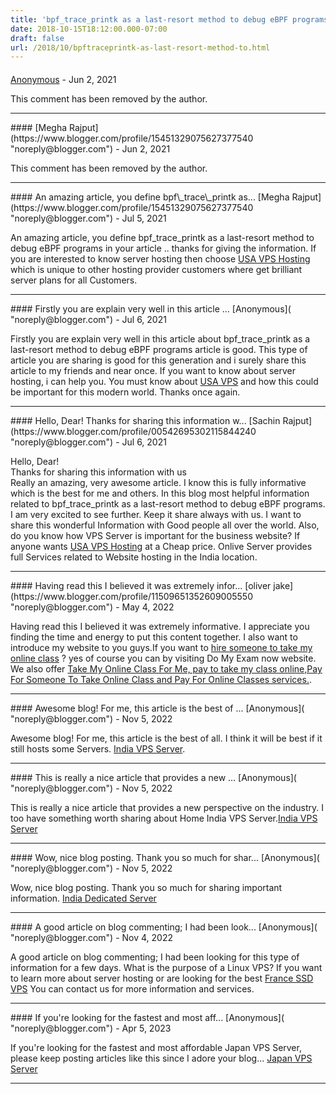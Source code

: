 ```yaml
---
title: 'bpf_trace_printk as a last-resort method to debug eBPF programs'
date: 2018-10-15T18:12:00.000-07:00
draft: false
url: /2018/10/bpftraceprintk-as-last-resort-method-to.html
---
```


#### 
[Anonymous]( "noreply@blogger.com") - <time datetime="2021-06-29T00:17:13.899-07:00">Jun 2, 2021</time>

This comment has been removed by the author.
<hr />
#### 
[Megha Rajput](https://www.blogger.com/profile/15451329075627377540 "noreply@blogger.com") - <time datetime="2021-06-29T05:44:37.292-07:00">Jun 2, 2021</time>

This comment has been removed by the author.
<hr />
#### An amazing article, you define bpf\_trace\_printk as...
[Megha Rajput](https://www.blogger.com/profile/15451329075627377540 "noreply@blogger.com") - <time datetime="2021-07-02T09:20:05.814-07:00">Jul 5, 2021</time>

An amazing article, you define bpf\_trace\_printk as a last-resort method to debug eBPF programs in your article .. thanks for giving the information. If you are interested to know server hosting then choose [USA VPS Hosting](https://onliveserver.com/vps-usa/) which is unique to other hosting provider customers where get brilliant server plans for all Customers.
<hr />
#### Firstly you are explain very well in this article ...
[Anonymous]( "noreply@blogger.com") - <time datetime="2021-07-02T23:37:29.337-07:00">Jul 6, 2021</time>

Firstly you are explain very well in this article about bpf\_trace\_printk as a last-resort method to debug eBPF programs article is good. This type of article you are sharing is good for this generation and i surely share this article to my friends and near once. If you want to know about server hosting, i can help you. You must know about [USA VPS](https://onliveserver.com/vps-usa/) and how this could be important for this modern world. Thanks once again.
<hr />
#### Hello, Dear! Thanks for sharing this information w...
[Sachin Rajput](https://www.blogger.com/profile/00542695302115844240 "noreply@blogger.com") - <time datetime="2021-07-03T00:46:36.490-07:00">Jul 6, 2021</time>

Hello, Dear!  
Thanks for sharing this information with us  
Really an amazing, very awesome article. I know this is fully informative which is the best for me and others. In this blog most helpful information related to bpf\_trace\_printk as a last-resort method to debug eBPF programs. I am very excited to see further. Keep it share always with us. I want to share this wonderful Information with Good people all over the world. Also, do you know how VPS Server is important for the business website? If anyone wants [USA VPS Hosting](https://onliveserver.com/vps-usa/) at a Cheap price. Onlive Server provides full Services related to Website hosting in the India location.
<hr />
#### Having read this I believed it was extremely infor...
[oliver jake](https://www.blogger.com/profile/11509651352609005550 "noreply@blogger.com") - <time datetime="2022-05-26T05:23:11.031-07:00">May 4, 2022</time>

Having read this I believed it was extremely informative. I appreciate you finding the time and energy to put this content together. I also want to introduce my website to you guys.If you want to [hire someone to take my online class](http://www.domyexamnow.com) ? yes of course you can by visiting Do My Exam now website. We also offer [Take My Online Class For Me, pay to take my class online,Pay For Someone To Take Online Class and Pay For Online Classes services.](http://www.domyexamnow.com).
<hr />
#### Awesome blog! For me, this article is the best of ...
[Anonymous]( "noreply@blogger.com") - <time datetime="2022-11-03T22:46:20.284-07:00">Nov 5, 2022</time>

Awesome blog! For me, this article is the best of all. I think it will be best if it still hosts some Servers. [India VPS Server](https://www.instantserverhosting.com/india-vps-server/).
<hr />
#### This is really a nice article that provides a new ...
[Anonymous]( "noreply@blogger.com") - <time datetime="2022-11-03T22:53:00.813-07:00">Nov 5, 2022</time>

This is really a nice article that provides a new perspective on the industry. I too have something worth sharing about Home India VPS Server.[India VPS Server](https://instantserverhosting.com/vps-india/)
<hr />
#### Wow, nice blog posting. Thank you so much for shar...
[Anonymous]( "noreply@blogger.com") - <time datetime="2022-11-03T22:54:27.972-07:00">Nov 5, 2022</time>

Wow, nice blog posting. Thank you so much for sharing important information. [India Dedicated Server](https://instantserverhosting.com/dedicated-india/)
<hr />
#### A good article on blog commenting; I had been look...
[Anonymous]( "noreply@blogger.com") - <time datetime="2022-11-17T05:36:31.968-08:00">Nov 4, 2022</time>

A good article on blog commenting; I had been looking for this type of information for a few days. What is the purpose of a Linux VPS? If you want to learn more about server hosting or are looking for the best [France SSD VPS](https://www.franceserverhosting.com/ssd-vps-hosting/) You can contact us for more information and services.
<hr />
#### If you're looking for the fastest and most aff...
[Anonymous]( "noreply@blogger.com") - <time datetime="2023-04-14T04:01:11.345-07:00">Apr 5, 2023</time>

If you're looking for the fastest and most affordable Japan VPS Server, please keep posting articles like this since I adore your blog... [Japan VPS Server](https://www.japancloudservers.com/japan-vps-hosting/)
<hr />
